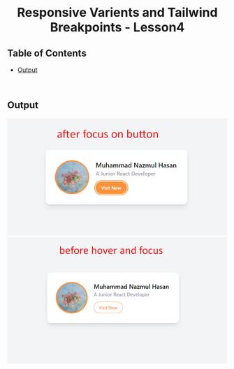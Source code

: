 <br />
 <p align="center">
    <h1 align="center">Responsive Varients and Tailwind Breakpoints - Lesson4</h1>
</p>

<!-- TABLE OF CONTENTS -->

## Table of Contents

- [Output](#output)

<br>

## Output

![responsive card design](./images/after-focus-and-hover.png)
![responsive card design for sm:max-w-md](./images/before-hover-and-focus.png)

<br>
